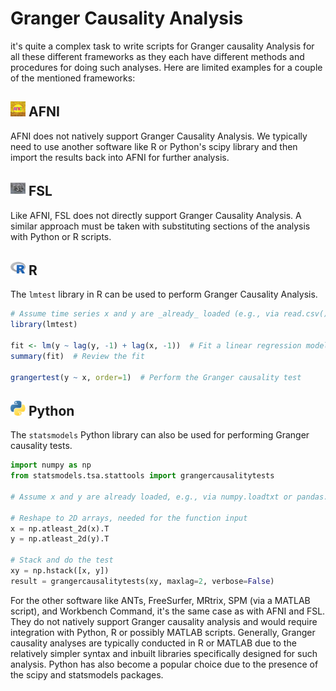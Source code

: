# Granger Causality Analysis

it's quite a complex task to write scripts for Granger causality Analysis for all these different frameworks as they each have different methods and procedures for doing such analyses. Here are limited examples for a couple of the mentioned frameworks:

## <img src="../../icons/afni.png" height="24px" /> AFNI

AFNI does not natively support Granger Causality Analysis. We typically need to use another software like R or Python's scipy library and then import the results back into AFNI for further analysis. 

## <img src="../../icons/fsl.png" height="24px" /> FSL

Like AFNI, FSL does not directly support Granger Causality Analysis. A similar approach must be taken with substituting sections of the analysis with Python or R scripts.

## <img src="../../icons/r.png" height="24px" /> R

The `lmtest` library in R can be used to perform Granger Causality Analysis.
```R
# Assume time series x and y are _already_ loaded (e.g., via read.csv())
library(lmtest)

fit <- lm(y ~ lag(y, -1) + lag(x, -1))  # Fit a linear regression model
summary(fit)  # Review the fit

grangertest(y ~ x, order=1)  # Perform the Granger causality test
```
## <img src="../../icons/python.png" height="24px" /> Python

The `statsmodels` Python library can also be used for performing Granger causality tests.
```python
import numpy as np
from statsmodels.tsa.stattools import grangercausalitytests

# Assume x and y are already loaded, e.g., via numpy.loadtxt or pandas.read_csv

# Reshape to 2D arrays, needed for the function input
x = np.atleast_2d(x).T
y = np.atleast_2d(y).T

# Stack and do the test 
xy = np.hstack([x, y])
result = grangercausalitytests(xy, maxlag=2, verbose=False) 
```
For the other software like ANTs, FreeSurfer, MRtrix, SPM (via a MATLAB script), and Workbench Command, it's the same case as with AFNI and FSL. They do not natively support Granger causality analysis and would require integration with Python, R or possibly MATLAB scripts. Generally, Granger causality analyses are typically conducted in R or MATLAB due to the relatively simpler syntax and inbuilt libraries specifically designed for such analysis. Python has also become a popular choice due to the presence of the scipy and statsmodels packages.